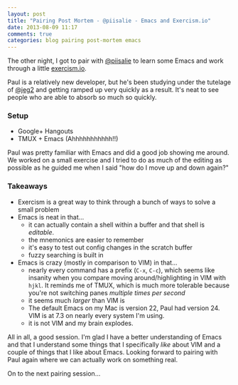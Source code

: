 ```yaml
---
layout: post
title: "Pairing Post Mortem - @piisalie - Emacs and Exercism.io"
date: 2013-08-09 11:17
comments: true
categories: blog pairing post-mortem emacs
---
```


The other night, I got to pair with [@piisalie](http://twitter.com/piisalie) to
learn some Emacs and work through a little [exercism.io](http://exercism.io).

Paul is a relatively new developer, but he's been studying under the tutelage
of [@jeg2](http://twitter.com/jeg2) and getting ramped up very quickly as a
result.  It's neat to see people who are able to absorb so much so quickly.

### Setup

* Google+ Hangouts
* TMUX + Emacs (Ahhhhhhhhhhh!!)

Paul was pretty familiar with Emacs and did a good job showing me around.  We
worked on a small exercise and I tried to do as much of the editing as possible
as he guided me when I said "how do I move up and down again?"


### Takeaways

* Exercism is a great way to think through a bunch of ways to solve a small
  problem
* Emacs is neat in that...
    - it can actually contain a shell within a buffer and that shell is
      *editable*.
    - the mnemonics are easier to remember
    - it's easy to test out config changes in the scratch buffer
    - fuzzy searching is built in
* Emacs is crazy (mostly in comparison to VIM) in that...
    - nearly every command has a prefix (`C-x`, `C-c`), which seems like
      insanity when you compare moving around/highlighting in VIM with `hjkl`.
      It reminds me of TMUX, which is much more tolerable because you're not
      switching panes *multiple times per second*
    - it seems much *larger* than VIM is
    - The default Emacs on my Mac is version 22, Paul had version 24.  VIM is
      at 7.3 on nearly every system I'm using.
    - it is not VIM and my brain explodes.

All in all, a good session.  I'm glad I have a better understanding of Emacs
and that I understand some things that I specifically *like* about VIM and a
couple of things that I like about Emacs.  Looking forward to  pairing with
Paul again where we can actually work on something real.

On to the next pairing session...

